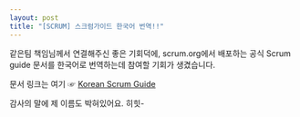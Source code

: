 ```yaml
---
layout: post
title: "[SCRUM] 스크럼가이드 한국어 번역!!"
---
```


같은팀 책임님께서 연결해주신 좋은 기회덕에,
scrum.org에서 배포하는 공식 Scrum guide 문서를 한국어로 번역하는데 참여할 기회가 생겼습니다.

문서 링크는 여기 ☞
[Korean Scrum Guide](https://www.scrum.org/Portals/0/Documents/Scrum%20Guides/2013/Scrum-Guide-KR.pdf#zoom=100)

감사의 말에 제 이름도 박혀있어요. 히힛-
